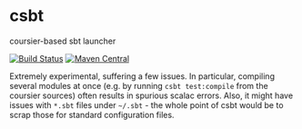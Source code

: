 # csbt

coursier-based sbt launcher

[![Build Status](https://travis-ci.org/coursier/sbt-launcher.svg?branch=master)](https://travis-ci.org/coursier/sbt-launcher)
[![Maven Central](https://img.shields.io/maven-central/v/io.get-coursier/sbt-launcher.svg)](https://maven-badges.herokuapp.com/maven-central/io.get-coursier/sbt-launcher)

Extremely experimental, suffering a few issues. In particular, compiling
several modules at once (e.g. by running `csbt test:compile` from the coursier
sources) often results in spurious scalac errors. Also, it might have issues
with `*.sbt` files under `~/.sbt` - the whole point of csbt would be to scrap
those for standard configuration files.

